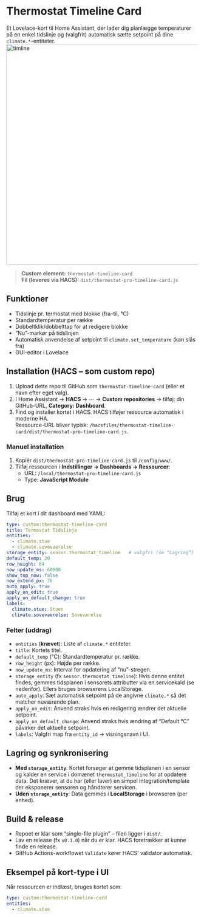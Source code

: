 # Thermostat Timeline Card

Et Lovelace-kort til Home Assistant, der lader dig planlægge temperaturer på en enkel tidslinje og (valgfrit) automatisk sætte setpoint på dine `climate.*`-entiteter.
<img width="2291" height="581" alt="timline" src="https://github.com/user-attachments/assets/7dce9516-1654-4eb8-87b1-6c091a3bf233" />

> **Custom element:** `thermostat-timeline-card`  
> **Fil (leveres via HACS):** `dist/thermostat-pro-timeline-card.js`

## Funktioner
- Tidslinje pr. termostat med blokke (fra–til, °C)
- Standardtemperatur per række
- Dobbeltklik/dobbelttap for at redigere blokke
- “Nu”-markør på tidslinjen
- Automatisk anvendelse af setpoint til `climate.set_temperature` (kan slås fra)
- GUI-editor i Lovelace

## Installation (HACS – som custom repo)
1. Upload dette repo til GitHub som `thermostat-timeline-card` (eller et navn efter eget valg).
2. I Home Assistant → **HACS** → ⋯ → **Custom repositories** → tilføj: din GitHub-URL, **Category: Dashboard**.
3. Find og installer kortet i HACS. HACS tilføjer ressource automatisk i moderne HA.  
   Ressource-URL bliver typisk: `/hacsfiles/thermostat-timeline-card/dist/thermostat-pro-timeline-card.js`.

### Manuel installation
1. Kopiér `dist/thermostat-pro-timeline-card.js` til `/config/www/`.
2. Tilføj ressourcen i **Indstillinger → Dashboards → Ressourcer**:
   - URL: `/local/thermostat-pro-timeline-card.js`
   - Type: **JavaScript Module**

## Brug
Tilføj et kort i dit dashboard med YAML:

```yaml
type: custom:thermostat-timeline-card
title: Termostat Tidslinje
entities:
  - climate.stue
  - climate.sovevaerelse
storage_entity: sensor.thermostat_timeline   # valgfri (se “Lagring”)
default_temp: 20
row_height: 64
now_update_ms: 60000
show_top_now: false
now_extend_px: 76
auto_apply: true
apply_on_edit: true
apply_on_default_change: true
labels:
  climate.stue: Stuen
  climate.sovevaerelse: Soveværelse
```

### Felter (uddrag)
- `entities` (**krævet**): Liste af `climate.*` entiteter.
- `title`: Kortets titel.
- `default_temp` (°C): Standardtemperatur pr. række.
- `row_height` (px): Højde per række.
- `now_update_ms`: Interval for opdatering af “nu”-stregen.
- `storage_entity` (fx `sensor.thermostat_timeline`): Hvis denne entitet findes, gemmes tidsplanen i sensorets attributter via en servicekald (se nedenfor). Ellers bruges browserens LocalStorage.
- `auto_apply`: Sæt automatisk setpoint på de angivne `climate.*` så det matcher nuværende plan.
- `apply_on_edit`: Anvend straks hvis en redigering ændrer det aktuelle setpoint.
- `apply_on_default_change`: Anvend straks hvis ændring af “Default °C” påvirker det aktuelle setpoint.
- `labels`: Valgfri map fra `entity_id` → visningsnavn i UI.

## Lagring og synkronisering
- **Med `storage_entity`**: Kortet forsøger at gemme tidsplanen i en sensor og kalder en service i domænet `thermostat_timeline` for at opdatere data. Det kræver, at du har (eller laver) en simpel integration/template der eksponerer sensoren og håndterer servicen.
- **Uden `storage_entity`**: Data gemmes i **LocalStorage** i browseren (per enhed).

## Build & release
- Repoet er klar som “single-file plugin” – filen ligger i `dist/`.
- Lav en release (fx `v0.1.0`) når du er klar. HACS foretrækker at kunne finde en release.
- GitHub Actions-workflowet `Validate` kører HACS’ validator automatisk.

## Eksempel på kort-type i UI
Når ressourcen er indlæst, bruges kortet som:

```yaml
type: custom:thermostat-timeline-card
entities:
  - climate.stue
```
